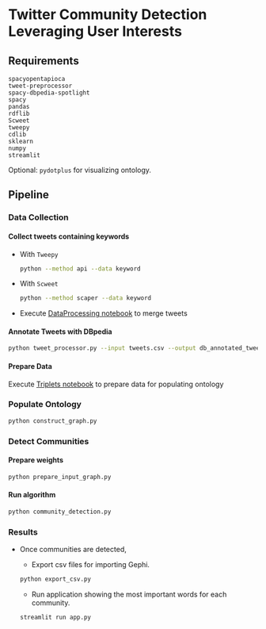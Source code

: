 # Twitter Community Detection Leveraging User Interests


## Requirements

```
spacyopentapioca
tweet-preprocessor
spacy-dbpedia-spotlight
spacy
pandas
rdflib
Scweet
tweepy
cdlib
sklearn
numpy
streamlit
```

Optional: `pydotplus` for visualizing ontology. 


## Pipeline

### Data Collection 

#### Collect tweets containing keywords 

* With `Tweepy`

  ```bash
  python --method api --data keyword
  ```
  
* With `Scweet`

  ```bash 
  python --method scaper --data keyword
  ```
  
* Execute [DataProcessing notebook](notebooks/DataProcessing.ipynb) to merge tweets 

#### Annotate Tweets with DBpedia

```bash
python tweet_processor.py --input tweets.csv --output db_annotated_tweets.csv
```

#### Prepare Data

Execute [Triplets notebook](notebooks/Triplets.ipynb) to prepare data for populating ontology

### Populate Ontology

```bash
python construct_graph.py
```

### Detect Communities

#### Prepare weights

```bash
python prepare_input_graph.py
```
#### Run algorithm
```bash
python community_detection.py
```

### Results
* Once communities are detected,
  * Export csv files for importing Gephi.

  ```bash
  python export_csv.py
  ```

  * Run application showing the most important words for each community. 
  ```bash
  streamlit run app.py
  ```
